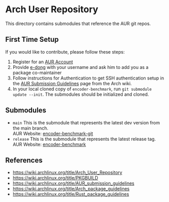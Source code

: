 # Arch User Repository

This directory contains submodules that reference the AUR git repos.

## First Time Setup

If you would like to contribute, please follow these steps:

1. Register for an [AUR Account](https://aur.archlinux.org/register)
1. Provide [e-dong](https://github.com/e-dong?tab=repositories) with your username and ask him to add you as a package co-maintainer
1. Follow instructions for Authentication to get SSH authentication setup in the [AUR Submission Guidelines](https://wiki.archlinux.org/title/AUR_submission_guidelines#authentication) page from the Arch wiki.
1. In your local cloned copy of `encoder-benchmark`, run `git submodule update --init`. The submodules should be initialized and cloned.

## Submodules

- `main` This is the submodule that represents the latest dev version from the main branch.  
  AUR Website: [encoder-benchmark-git](https://aur.archlinux.org/packages/encoder-benchmark-git)
- `release` This is the submodule that represents the latest release tag.  
  AUR Website: [encoder-benchmark](https://aur.archlinux.org/packages/encoder-benchmark)

## References

- https://wiki.archlinux.org/title/Arch_User_Repository
- https://wiki.archlinux.org/title/PKGBUILD
- https://wiki.archlinux.org/title/AUR_submission_guidelines
- https://wiki.archlinux.org/title/Arch_package_guidelines
- https://wiki.archlinux.org/title/Rust_package_guidelines
